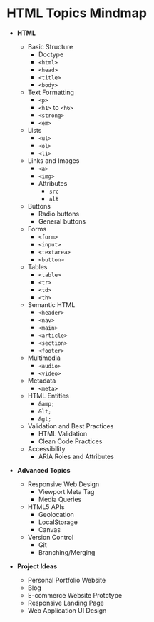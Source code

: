 # HTML Topics Mindmap

- **HTML**
  - Basic Structure
    - Doctype
    - `<html>`
    - `<head>`
    - `<title>`
    - `<body>`
  - Text Formatting
    - `<p>`
    - `<h1>` to `<h6>`
    - `<strong>`
    - `<em>`
  - Lists
    - `<ul>`
    - `<ol>`
    - `<li>`
  - Links and Images
    - `<a>`
    - `<img>`
    - Attributes
      - `src`
      - `alt`
  - Buttons
    - Radio buttons
    - General buttons
  - Forms
    - `<form>`
    - `<input>`
    - `<textarea>`
    - `<button>`
  - Tables
    - `<table>`
    - `<tr>`
    - `<td>`
    - `<th>`
  - Semantic HTML
    - `<header>`
    - `<nav>`
    - `<main>`
    - `<article>`
    - `<section>`
    - `<footer>`
  - Multimedia
    - `<audio>`
    - `<video>`
  - Metadata
    - `<meta>`
  - HTML Entities
    - `&amp;`
    - `&lt;`
    - `&gt;`
  - Validation and Best Practices
    - HTML Validation
    - Clean Code Practices
  - Accessibility
    - ARIA Roles and Attributes

- **Advanced Topics**
  - Responsive Web Design
    - Viewport Meta Tag
    - Media Queries
  - HTML5 APIs
    - Geolocation
    - LocalStorage
    - Canvas
  - Version Control
    - Git
    - Branching/Merging

- **Project Ideas**
  - Personal Portfolio Website
  - Blog
  - E-commerce Website Prototype
  - Responsive Landing Page
  - Web Application UI Design

